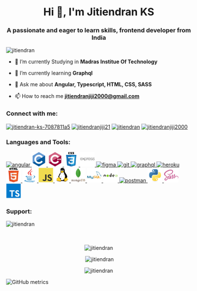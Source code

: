 <h1 align="center">Hi 👋, I'm Jitiendran KS</h1>
<h3 align="center">A passionate and eager to learn skills, frontend developer from India</h3>

<p align="left"> <img src="https://komarev.com/ghpvc/?username=jitiendran&label=Profile%20views&color=0e75b6&style=flat" alt="jitiendran" /> </p>


-   🔭 I’m currently Studying in **Madras Institue Of Technology**

-   🌱 I’m currently learning **Graphql**

-   💬 Ask me about **Angular, Typescript, HTML, CSS, SASS**

-   📫 How to reach me **jitiendranjiji2000@gmail.com**

<h3 align="left">Connect with me:</h3>
<p align="left">
<a href="https://linkedin.com/in/jitiendran-ks-7087811a5" target="blank"><img align="center" src="https://raw.githubusercontent.com/rahuldkjain/github-profile-readme-generator/master/src/images/icons/Social/linked-in-alt.svg" alt="jitiendran-ks-7087811a5" height="30" width="40" /></a>
<a href="https://www.hackerrank.com/jitiendranjiji21" target="blank"><img align="center" src="https://raw.githubusercontent.com/rahuldkjain/github-profile-readme-generator/master/src/images/icons/Social/hackerrank.svg" alt="jitiendranjiji21" height="30" width="40" /></a>
<a href="https://codeforces.com/profile/jitiendran" target="blank"><img align="center" src="https://cdn.jsdelivr.net/npm/simple-icons@3.0.1/icons/codeforces.svg" alt="jitiendran" height="30" width="40" /></a>
<a href="https://auth.geeksforgeeks.org/user/jitiendranjiji2000" target="blank"><img align="center" src="https://raw.githubusercontent.com/rahuldkjain/github-profile-readme-generator/master/src/images/icons/Social/geeks-for-geeks.svg" alt="jitiendranjiji2000" height="30" width="40" /></a>
</p>

<h3 align="left">Languages and Tools:</h3>
<p align="left"> <a href="https://angular.io" target="_blank"> <img src="https://angular.io/assets/images/logos/angular/angular.svg" alt="angular" width="40" height="40"/> </a> <a href="https://www.cprogramming.com/" target="_blank"> <img src="https://raw.githubusercontent.com/devicons/devicon/master/icons/c/c-original.svg" alt="c" width="40" height="40"/> </a> <a href="https://www.w3schools.com/cpp/" target="_blank"> <img src="https://raw.githubusercontent.com/devicons/devicon/master/icons/cplusplus/cplusplus-original.svg" alt="cplusplus" width="40" height="40"/> </a> <a href="https://www.w3schools.com/css/" target="_blank"> <img src="https://raw.githubusercontent.com/devicons/devicon/master/icons/css3/css3-original-wordmark.svg" alt="css3" width="40" height="40"/> </a> <a href="https://expressjs.com" target="_blank"> <img src="https://raw.githubusercontent.com/devicons/devicon/master/icons/express/express-original-wordmark.svg" alt="express" width="40" height="40"/> </a> <a href="https://www.figma.com/" target="_blank"> <img src="https://www.vectorlogo.zone/logos/figma/figma-icon.svg" alt="figma" width="40" height="40"/> </a> <a href="https://git-scm.com/" target="_blank"> <img src="https://www.vectorlogo.zone/logos/git-scm/git-scm-icon.svg" alt="git" width="40" height="40"/> </a> <a href="https://graphql.org" target="_blank"> <img src="https://www.vectorlogo.zone/logos/graphql/graphql-icon.svg" alt="graphql" width="40" height="40"/> </a> <a href="https://heroku.com" target="_blank"> <img src="https://www.vectorlogo.zone/logos/heroku/heroku-icon.svg" alt="heroku" width="40" height="40"/> </a> <a href="https://www.w3.org/html/" target="_blank"> <img src="https://raw.githubusercontent.com/devicons/devicon/master/icons/html5/html5-original-wordmark.svg" alt="html5" width="40" height="40"/> </a> <a href="https://www.java.com" target="_blank"> <img src="https://raw.githubusercontent.com/devicons/devicon/master/icons/java/java-original.svg" alt="java" width="40" height="40"/> </a> <a href="https://developer.mozilla.org/en-US/docs/Web/JavaScript" target="_blank"> <img src="https://raw.githubusercontent.com/devicons/devicon/master/icons/javascript/javascript-original.svg" alt="javascript" width="40" height="40"/> </a> <a href="https://www.linux.org/" target="_blank"> <img src="https://raw.githubusercontent.com/devicons/devicon/master/icons/linux/linux-original.svg" alt="linux" width="40" height="40"/> </a> <a href="https://www.mongodb.com/" target="_blank"> <img src="https://raw.githubusercontent.com/devicons/devicon/master/icons/mongodb/mongodb-original-wordmark.svg" alt="mongodb" width="40" height="40"/> </a> <a href="https://www.mysql.com/" target="_blank"> <img src="https://raw.githubusercontent.com/devicons/devicon/master/icons/mysql/mysql-original-wordmark.svg" alt="mysql" width="40" height="40"/> </a> <a href="https://nodejs.org" target="_blank"> <img src="https://raw.githubusercontent.com/devicons/devicon/master/icons/nodejs/nodejs-original-wordmark.svg" alt="nodejs" width="40" height="40"/> </a> <a href="https://postman.com" target="_blank"> <img src="https://www.vectorlogo.zone/logos/getpostman/getpostman-icon.svg" alt="postman" width="40" height="40"/> </a> <a href="https://www.python.org" target="_blank"> <img src="https://raw.githubusercontent.com/devicons/devicon/master/icons/python/python-original.svg" alt="python" width="40" height="40"/> </a> <a href="https://sass-lang.com" target="_blank"> <img src="https://raw.githubusercontent.com/devicons/devicon/master/icons/sass/sass-original.svg" alt="sass" width="40" height="40"/> </a> <a href="https://www.typescriptlang.org/" target="_blank"> <img src="https://raw.githubusercontent.com/devicons/devicon/master/icons/typescript/typescript-original.svg" alt="typescript" width="40" height="40"/> </a> </p>

<h3 align="left">Support:</h3>
<p><a href="https://www.buymeacoffee.com/jitiendran"> <img align="left" src="https://cdn.buymeacoffee.com/buttons/v2/default-yellow.png" height="50" width="210" alt="jitiendran" /></a></p><br><br>
<br>

<p align="center"><img width="700" height="300" src="https://github-readme-stats.vercel.app/api/top-langs?username=jitiendran&&theme=tokyonight&show_icons=true&locale=en&layout=compact" alt="jitiendran" /></p>

<p align="center">&nbsp;<img  width="700" height="250" src="https://github-readme-stats.vercel.app/api?username=jitiendran&theme=tokyonight&show_icons=true&locale=en" alt="jitiendran" /></p>

<p align="center"><img width="700" height="250" src="https://github-readme-streak-stats.herokuapp.com/?user=jitiendran&theme=tokyonight" alt="jitiendran" /></p>

![GitHub metrics](https://metrics.lecoq.io/jitiendran)
